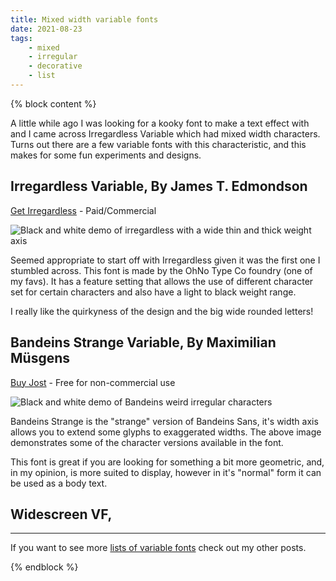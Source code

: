 ```yaml
---
title: Mixed width variable fonts
date: 2021-08-23
tags:
    - mixed
    - irregular
    - decorative
    - list
---
```


{% block content %}

A little while ago I was looking for a kooky font to make a text effect with and I came across Irregardless Variable which had mixed width characters. Turns out there are a few variable fonts with this characteristic, and this makes for some fun experiments and designs.

## Irregardless Variable, <span>By James T. Edmondson</span>

[Get Irregardless](https://ohnotype.co/fonts/irregardless) - Paid/Commercial

<img src="/images/irregardless.png" alt="Black and white demo of irregardless with a wide thin and thick weight axis" />

Seemed appropriate to start off with Irregardless given it was the first one I stumbled across. This font is made by the OhNo Type Co foundry (one of my favs). It has a feature setting that allows the use of different character set for certain characters and also have a light to black weight range.

I really like the quirkyness of the design and the big wide rounded letters!

## Bandeins Strange Variable, <span>By Maximilian Müsgens</span>

[Buy Jost](https://fonts.google.com/specimen/Jost?vfonly=true) - Free for non-commercial use

<img src="/images/bandeinsstrange.png" alt="Black and white demo of Bandeins weird irregular characters" />

Bandeins Strange is the "strange" version of Bandeins Sans, it's width axis allows you to extend some glyphs to exaggerated widths. The above image demonstrates some of the character versions available in the font.

This font is great if you are looking for something a bit more geometric, and, in my opinion, is more suited to display, however in it's "normal" form it can be used as a body text.

## Widescreen VF,

<hr>

If you want to see more [lists of variable fonts](/tags/list) check out my other posts.

{% endblock %}
